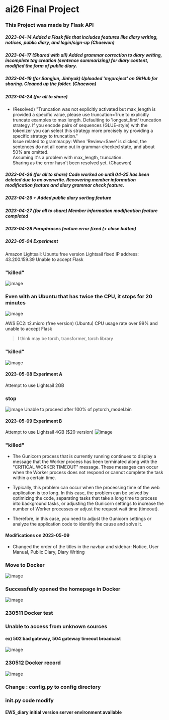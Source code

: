 # ai26 Final Project

### This Project was made by Flask API

##### 2023-04-14 Added a Flask file that includes features like diary writing, notices, public diary, and login/sign-up (Chaewon)
##### 2023-04-17 (Shared with all) Added grammar correction to diary writing, incomplete tag creation (sentence summarizing) for diary content, modified the form of public diary.
##### 2023-04-19 (for Sangjun, Jinhyuk) Uploaded 'myproject' on GitHub for sharing. Cleaned up the folder. (Chaewon)
##### 2023-04-24 (for all to share)
- (Resolved) "Truncation was not explicitly activated but max_length is provided a specific value, please use truncation=True to explicitly truncate examples to max length. Defaulting to 'longest_first' truncation strategy. If you encode pairs of sequences (GLUE-style) with the tokenizer you can select this strategy more precisely by providing a specific strategy to truncation." <br>
Issue related to grammar.py: When 'Review+Save' is clicked, the sentences do not all come out in grammar-checked state, and about 50% are omitted. <br>
Assuming it's a problem with max_length, truncation. <br>
Sharing as the error hasn't been resolved yet. (Chaewon)

##### 2023-04-26 (for all to share) Code worked on until 04-25 has been deleted due to an overwrite. Recovering member information modification feature and diary grammar check feature.
##### 2023-04-26 + Added public diary sorting feature
##### 2023-04-27 (for all to share) Member information modification feature completed
##### 2023-04-28 Paraphrases feature error fixed (+ close button)
##### 2023-05-04 Experiment
Amazon Lightsail: Ubuntu free version Lightsail fixed IP address: 43.200.159.39
Unable to accept Flask

### "killed"
![image](https://user-images.githubusercontent.com/114221089/236110364-b4756e50-4b26-488d-a248-d4748725e582.png)

### Even with an Ubuntu that has twice the CPU, it stops for 20 minutes
![image](https://user-images.githubusercontent.com/114221089/236158068-80e9da2e-8a43-4339-a07a-6c825343c69e.png)


AWS EC2: t2.micro (free version) (Ubuntu)
CPU usage rate over 99% and unable to accept Flask
> I think may be torch, transformer, torch library
### "killed" 
![image](https://user-images.githubusercontent.com/114221089/236109639-3d24b224-3437-4658-bfea-b623245e248e.png)

#### 2023-05-08 Experiment A
Attempt to use Lightsail 2GB 

### stop
![image](https://user-images.githubusercontent.com/114221089/236973858-109dfba9-6287-4bfb-912e-9a9261e74c93.png)
Unable to proceed after 100% of pytorch_model.bin

#### 2023-05-09 Experiment B
Attempt to use Lightsail 4GB ($20 version)
![image](https://user-images.githubusercontent.com/114221089/236977560-41173804-5911-49e8-b117-a5ad437fe02f.png)
### "killed"

- The Gunicorn process that is currently running continues to display a message that the Worker process has been terminated along with the "CRITICAL WORKER TIMEOUT" message. These messages can occur when the Worker process does not respond or cannot complete the task within a certain time.

- Typically, this problem can occur when the processing time of the web application is too long. In this case, the problem can be solved by optimizing the code, separating tasks that take a long time to process into background tasks, or adjusting the Gunicorn settings to increase the number of Worker processes or adjust the request wait time (timeout).

- Therefore, in this case, you need to adjust the Gunicorn settings or analyze the application code to identify the cause and solve it.


#### Modifications on 2023-05-09
- Changed the order of the titles in the navbar and sidebar: Notice, User Manual, Public Diary, Diary Writing

### Move to Docker
![image](https://user-images.githubusercontent.com/114221089/237052505-e6fbf005-6c52-4ef0-a4b2-ee53518ca937.png)

### Successfully opened the homepage in Docker
![image](https://user-images.githubusercontent.com/114221089/237060539-8d0a2950-b9b4-4373-ada6-b68ca426f9a3.png)


### 230511 Docker test

### Unable to access from unknown sources
#### ex) 502 bad gateway, 504 gateway timeout broadcast

![image](https://github.com/ChaeWonIm0/englishdiary/assets/114221089/07addaf1-fc1e-48be-a8c4-c4557a4ded43)

### 230512 Docker record

![image](https://github.com/ChaeWonIm0/englishdiary/assets/114221089/8d4ff3bc-9763-4983-ab46-6695aec70af2)

### Change : config.py to config directory
### __init__.py code modify
#### EWS_diary initial version server environment available
